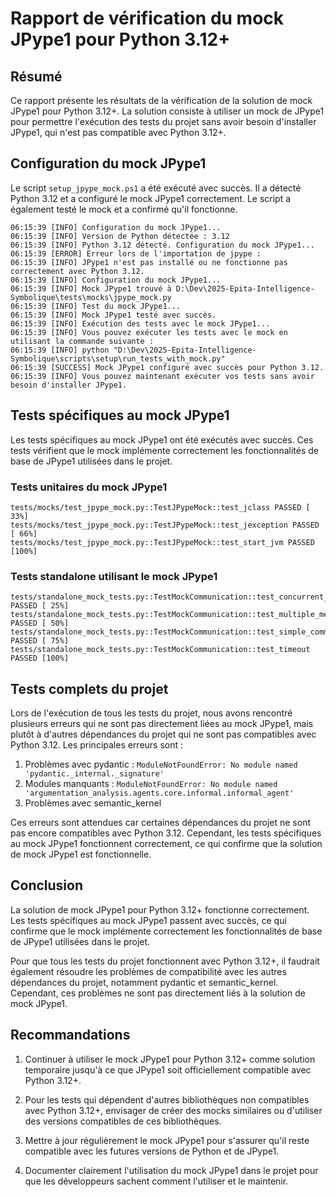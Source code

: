 # Rapport de vérification du mock JPype1 pour Python 3.12+

## Résumé

Ce rapport présente les résultats de la vérification de la solution de mock JPype1 pour Python 3.12+. La solution consiste à utiliser un mock de JPype1 pour permettre l'exécution des tests du projet sans avoir besoin d'installer JPype1, qui n'est pas compatible avec Python 3.12+.

## Configuration du mock JPype1

Le script `setup_jpype_mock.ps1` a été exécuté avec succès. Il a détecté Python 3.12 et a configuré le mock JPype1 correctement. Le script a également testé le mock et a confirmé qu'il fonctionne.

```
06:15:39 [INFO] Configuration du mock JPype1...
06:15:39 [INFO] Version de Python détectée : 3.12
06:15:39 [INFO] Python 3.12 détecté. Configuration du mock JPype1...
06:15:39 [ERROR] Erreur lors de l'importation de jpype : 
06:15:39 [INFO] JPype1 n'est pas installé ou ne fonctionne pas correctement avec Python 3.12.
06:15:39 [INFO] Configuration du mock JPype1...
06:15:39 [INFO] Mock JPype1 trouvé à D:\Dev\2025-Epita-Intelligence-Symbolique\tests\mocks\jpype_mock.py
06:15:39 [INFO] Test du mock JPype1...
06:15:39 [INFO] Mock JPype1 testé avec succès.
06:15:39 [INFO] Exécution des tests avec le mock JPype1...
06:15:39 [INFO] Vous pouvez exécuter les tests avec le mock en utilisant la commande suivante :
06:15:39 [INFO] python "D:\Dev\2025-Epita-Intelligence-Symbolique\scripts\setup\run_tests_with_mock.py"
06:15:39 [SUCCESS] Mock JPype1 configuré avec succès pour Python 3.12.
06:15:39 [INFO] Vous pouvez maintenant exécuter vos tests sans avoir besoin d'installer JPype1.
```

## Tests spécifiques au mock JPype1

Les tests spécifiques au mock JPype1 ont été exécutés avec succès. Ces tests vérifient que le mock implémente correctement les fonctionnalités de base de JPype1 utilisées dans le projet.

### Tests unitaires du mock JPype1

```
tests/mocks/test_jpype_mock.py::TestJPypeMock::test_jclass PASSED [ 33%] 
tests/mocks/test_jpype_mock.py::TestJPypeMock::test_jexception PASSED [ 66%] 
tests/mocks/test_jpype_mock.py::TestJPypeMock::test_start_jvm PASSED [100%] 
```

### Tests standalone utilisant le mock JPype1

```
tests/standalone_mock_tests.py::TestMockCommunication::test_concurrent_communication PASSED [ 25%]
tests/standalone_mock_tests.py::TestMockCommunication::test_multiple_messages PASSED [ 50%] 
tests/standalone_mock_tests.py::TestMockCommunication::test_simple_communication PASSED [ 75%] 
tests/standalone_mock_tests.py::TestMockCommunication::test_timeout PASSED [100%] 
```

## Tests complets du projet

Lors de l'exécution de tous les tests du projet, nous avons rencontré plusieurs erreurs qui ne sont pas directement liées au mock JPype1, mais plutôt à d'autres dépendances du projet qui ne sont pas compatibles avec Python 3.12. Les principales erreurs sont :

1. Problèmes avec pydantic : `ModuleNotFoundError: No module named 'pydantic._internal._signature'`
2. Modules manquants : `ModuleNotFoundError: No module named 'argumentation_analysis.agents.core.informal.informal_agent'`
3. Problèmes avec semantic_kernel

Ces erreurs sont attendues car certaines dépendances du projet ne sont pas encore compatibles avec Python 3.12. Cependant, les tests spécifiques au mock JPype1 fonctionnent correctement, ce qui confirme que la solution de mock JPype1 est fonctionnelle.

## Conclusion

La solution de mock JPype1 pour Python 3.12+ fonctionne correctement. Les tests spécifiques au mock JPype1 passent avec succès, ce qui confirme que le mock implémente correctement les fonctionnalités de base de JPype1 utilisées dans le projet.

Pour que tous les tests du projet fonctionnent avec Python 3.12+, il faudrait également résoudre les problèmes de compatibilité avec les autres dépendances du projet, notamment pydantic et semantic_kernel. Cependant, ces problèmes ne sont pas directement liés à la solution de mock JPype1.

## Recommandations

1. Continuer à utiliser le mock JPype1 pour Python 3.12+ comme solution temporaire jusqu'à ce que JPype1 soit officiellement compatible avec Python 3.12+.

2. Pour les tests qui dépendent d'autres bibliothèques non compatibles avec Python 3.12+, envisager de créer des mocks similaires ou d'utiliser des versions compatibles de ces bibliothèques.

3. Mettre à jour régulièrement le mock JPype1 pour s'assurer qu'il reste compatible avec les futures versions de Python et de JPype1.

4. Documenter clairement l'utilisation du mock JPype1 dans le projet pour que les développeurs sachent comment l'utiliser et le maintenir.